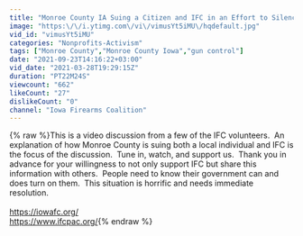 ```yaml
---
title: "Monroe County IA Suing a Citizen and IFC in an Effort to Silence Us and Continue Breaking the Law"
image: "https:\/\/i.ytimg.com\/vi\/vimusYt5iMU\/hqdefault.jpg"
vid_id: "vimusYt5iMU"
categories: "Nonprofits-Activism"
tags: ["Monroe County","Monroe County Iowa","gun control"]
date: "2021-09-23T14:16:22+03:00"
vid_date: "2021-03-28T19:29:15Z"
duration: "PT22M24S"
viewcount: "662"
likeCount: "27"
dislikeCount: "0"
channel: "Iowa Firearms Coalition"
---
```

{% raw %}This is a video discussion from a few of the IFC volunteers.  An explanation of how Monroe County is suing both a local individual and IFC is the focus of the discussion.  Tune in, watch, and support us.  Thank you in advance for your willingness to not only support IFC but share this information with others.  People need to know their government can and does turn on them.  This situation is horrific and needs immediate resolution.<br /><br /><a rel="nofollow" target="blank" href="https://iowafc.org/">https://iowafc.org/</a><br /><a rel="nofollow" target="blank" href="https://www.ifcpac.org/">https://www.ifcpac.org/</a>{% endraw %}
